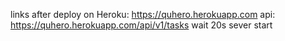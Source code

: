 links after deploy on Heroku: 
  https://quhero.herokuapp.com
  api: https://quhero.herokuapp.com/api/v1/tasks
  wait 20s sever start
